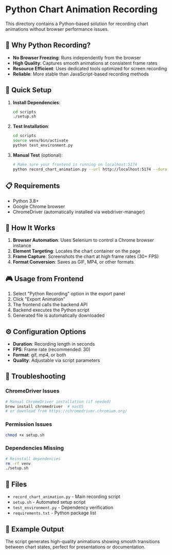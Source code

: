 # Python Chart Animation Recording

This directory contains a Python-based solution for recording chart animations without browser performance issues.

## 🎯 Why Python Recording?

- **No Browser Freezing**: Runs independently from the browser
- **High Quality**: Captures smooth animations at consistent frame rates
- **Resource Efficient**: Uses dedicated tools optimized for screen recording
- **Reliable**: More stable than JavaScript-based recording methods

## 🚀 Quick Setup

1. **Install Dependencies**:
   ```bash
   cd scripts
   ./setup.sh
   ```

2. **Test Installation**:
   ```bash
   cd scripts
   source venv/bin/activate
   python test_environment.py
   ```

3. **Manual Test** (optional):
   ```bash
   # Make sure your frontend is running on localhost:5174
   python record_chart_animation.py --url http://localhost:5174 --duration 10 --format gif
   ```

## 📋 Requirements

- Python 3.8+
- Google Chrome browser
- ChromeDriver (automatically installed via webdriver-manager)

## 🔧 How It Works

1. **Browser Automation**: Uses Selenium to control a Chrome browser instance
2. **Element Targeting**: Locates the chart container on the page
3. **Frame Capture**: Screenshots the chart at high frame rates (30+ FPS)
4. **Format Conversion**: Saves as GIF, MP4, or other formats

## 🎮 Usage from Frontend

1. Select "Python Recording" option in the export panel
2. Click "Export Animation"
3. The frontend calls the backend API
4. Backend executes the Python script
5. Generated file is automatically downloaded

## ⚙️ Configuration Options

- **Duration**: Recording length in seconds
- **FPS**: Frame rate (recommended: 30)
- **Format**: gif, mp4, or both
- **Quality**: Adjustable via script parameters

## 🐛 Troubleshooting

### ChromeDriver Issues
```bash
# Manual ChromeDriver installation (if needed)
brew install chromedriver  # macOS
# or download from https://chromedriver.chromium.org/
```

### Permission Issues
```bash
chmod +x setup.sh
```

### Dependencies Missing
```bash
# Reinstall dependencies
rm -rf venv
./setup.sh
```

## 📁 Files

- `record_chart_animation.py` - Main recording script
- `setup.sh` - Automated setup script
- `test_environment.py` - Dependency verification
- `requirements.txt` - Python package list

## 🎨 Example Output

The script generates high-quality animations showing smooth transitions between chart states, perfect for presentations or documentation.
